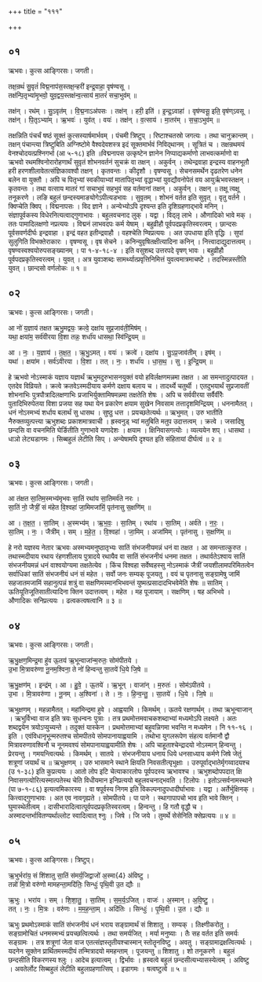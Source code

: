 +++
title = "१११"

+++


## ०१
ऋभवः। कुत्स आङ्गिरसः। जगती।

तक्ष॒न्रथं॑ सु॒वृतं॑ विद्म॒नाप॑स॒स्तक्ष॒न्हरी॑ इन्द्र॒वाहा॒ वृष॑ण्वसू ।  
तक्ष॑न्पि॒तृभ्या॑मृ॒भवो॒ युव॒द्वय॒स्तक्ष॑न्व॒त्साय॑ मा॒तरं॑ सचा॒भुव॑म् ॥

तक्ष॑न् । रथ॑म् । सु॒ऽवृत॑म् । वि॒द्म॒नाऽअ॑पसः । तक्ष॑न् । हरी॒ इति॑ । इ॒न्द्र॒ऽवाहा॑ । वृष॑ण्वसू॒ इति॒ वृष॑ण्ऽवसू ।  
तक्ष॑न् । पि॒तृऽभ्या॑म् । ऋ॒भवः॑ । युव॑त् । वयः॑ । तक्ष॑न् । व॒त्साय॑ । मा॒तर॑म् । स॒चा॒ऽभुव॑म् ॥

तक्षन्निति पंचर्चं षष्ठं सूक्तं कुत्सस्यार्षमार्भवम् । पंचमी त्रिष्टुप् । रिष्टाश्चतस्रो जगत्यः । तथा चानुक्रान्तम् । तक्षन् पंचान्त्या त्रिष्टुबिति अग्निष्टोमे वैश्वदेवशस्त्र इदं सूक्तमार्भवं निविद्थानम् । सूत्रितं च । तक्षन्रथमयं वेनश्चोदयत्प्रश्निगर्भा (आ ५-१८) इति ॥विद्मनापस उत्कृष्टेन ज्ञानेन निप्पाद्यकर्माणो लाभवत्कर्माणो वा ऋभवो रथमश्विनोरारोहणार्थं सुवृतं शोभनवर्तनं सुचक्रं वा तक्षन् । अकुर्वन् । तथेन्द्रवाहा इन्द्रस्य वाहनभूतौ हरी हरणशीलावेतत्संज्ञिकावश्वौ तक्षन् । कृतवन्तः । कीदृशौ । वृषण्वसू । सेचनसमर्थेन दृढतरेण धनेन बलेन वा युक्तौ । अपि च पितृभ्यां स्वकीयाभ्यां मातापितृभ्यां वृद्धाभ्यां युवद्यौवनोपेतं वय आयुर्ऋभवस्तक्षन् । कृतवन्तः । तथा वत्साय मातरं गां सचाभुवं सहभुवं सह वर्तमानां तक्षन् । अकुर्वन् । तक्षन् ॥ तक्षू त्वक्षू तनूकरणे । लङि बहुलं छन्दस्यमाङ्योगेऽपीत्यडभावः । सुवृतम् । शोभनं वर्तत इति सुवृत् । वृतु वर्तने । क्विप्चेति क्विप् । विद्मनापसः । विद ज्ञाने । अन्येभ्योऽपि दृश्यन्त इति दृशिग्रहणाद्भावे मनिन् । संज्ञापूर्वकस्य विधेरनित्यत्वाद्गुणाभावः । बहुलवचनाद लुक् । यद्वा । विद्लृ लाभे । औणादिको भावे मक् । ततः पामादिलक्षणो नप्रत्ययः । विद्मनं लाभवदपः कर्म येषाम् । बहुव्रीहौ पूर्वपदप्रकृतिस्वरत्वम् । छान्दसः पूर्वसवर्णदीर्घः इन्द्रवाहा । इन्द्रं वहत इतीन्द्रवाहौ । वहश्चेति ण्विप्रत्ययः । अत उपधाया इति वृद्धिः । सुपां सुलुगिति विभक्तेराकारः । वृषण्वसू । वृष सेचने । कनिन्युवृषितक्षीत्यादिना कनिन् । नित्त्वादाद्युदात्तत्वम् । वृषण्वस्वश्वयोरुपसङ्ख्यानम् । पा १-४-१८-४ । इति वसुशब्द उत्तरपदे वृषण् भावः । बहुव्रीहौ पूर्वपदप्रकृतिस्वरत्वम् । युवत् । अत्र युवञ्शब्दः सामर्थ्यात्प्रवृत्तिनिमित्तं युवत्वमात्रमाचष्टे । तदस्मिन्नस्तीति युवत् । छान्दसो वर्णलोकः ॥ १ ॥

## ०२
ऋभवः। कुत्स आङ्गिरसः। जगती।

आ नो॑ य॒ज्ञाय॑ तक्षत ऋभु॒मद्वयः॒ क्रत्वे॒ दक्षा॑य सुप्र॒जाव॑ती॒मिष॑म् ।  
यथा॒ क्षया॑म॒ सर्व॑वीरया वि॒शा तन्नः॒ शर्धा॑य धासथा॒ स्वि॑न्द्रि॒यम् ॥

आ । नः॒ । य॒ज्ञाय॑ । त॒क्ष॒त॒ । ऋ॒भु॒ऽमत् । वयः॑ । क्रत्वे॑ । दक्षा॑य । सु॒ऽप्र॒जाव॑तीम् । इष॑म् ।  
यथा॑ । क्षया॑म । सर्व॑ऽवीरया । वि॒शा । तत् । नः॒ । शर्धा॑य । धा॒स॒थ॒ । सु । इ॒न्द्रि॒यम् ॥

हे ऋभवो नोऽस्माकं यज्ञाय यज्ञार्थं ऋभुमदुरुभासनयुक्तं वयो हविर्लक्षणमन्नमा तक्षत । आ समन्तादुत्पादयत । एतदेव विव्रियते । क्रत्वे क्रतवेऽस्मदीयाय कर्मणे दक्षाय बलाय च । तादर्थ्ये चतुर्थी । एतदुभयार्थं सुप्रजावतीं शोभनाभिः पुत्रपौत्रादिलक्षणाभिः प्रजाभिर्युक्तामिषमन्नमा तक्षतेति शेषः । अपि च सर्ववीरया सर्वैर्वीरैः पुतादिभिरुपेतया विशा प्रजया सह यथा येन प्रकारेण क्षयाम सुखेन निवसाम तत्तादृशमिन्द्रियम् । धननामैतत् । धनं नोऽस्मभ्यं शर्धाय बलार्थं सु धासथ । सुष्ठु धत्त । प्रयच्छतेत्यर्थः ॥ ऋभुमत् । उरु भातीति नैरुक्तव्युत्पत्त्या ऋभुशब्दः प्रकाशमात्रवाची । ह्रस्वनुड् भ्यां मतुबिति मतुप उदात्तत्वम् । क्रत्वे । जसादिषु छन्दसि वा वचनमिति घेर्ङितीति गुणाभावे यणादेशः । क्षयाम । क्षिनिवासगत्योः । व्यत्ययेन शप् । धासथा । धाञो लेट्यडागमः । सिब्बहुलं लेटीति सिप् । अन्येषामपि दृश्यत इति संहितायां दीर्घत्वं ॥ २ ॥

## ०३
ऋभवः। कुत्स आङ्गिरसः। जगती।

आ त॑क्षत सा॒तिम॒स्मभ्य॑मृभवः सा॒तिं रथा॑य सा॒तिमर्व॑ते नरः ।  
सा॒तिं नो॒ जैत्रीं॒ सं म॑हेत वि॒श्वहा॑ जा॒मिमजा॑मिं॒ पृत॑नासु स॒क्षणि॑म् ॥

आ । त॒क्ष॒त॒ । सा॒तिम् । अ॒स्मभ्य॑म् । ऋ॒भ॒वः॒ । सा॒तिम् । रथा॑य । सा॒तिम् । अर्व॑ते । न॒रः॒ ।  
सा॒तिम् । नः॒ । जैत्री॑म् । सम् । म॒हे॒त॒ । वि॒श्वहा॑ । जा॒मिम् । अजा॑मिम् । पृत॑नासु । स॒क्षणि॑म् ॥

हे नरो यज्ञस्य नेतार ऋभवः अस्मभ्यमनुष्ठातृभ्यः सातिं संभजनीयमन्नं धनं वा तक्षत । आ समन्तात्कुरुत । तथास्मदीयाय रथाय रंहणशीलाय पुत्रादये रथायैव वा सातिं संभजनीयं धनमा तक्षत । तथार्वतेऽश्वाय सातिं संभजनीयमन्नं धनं वाश्वयोग्यमा तक्षतेत्येव । किंच विश्वहा सर्वेष्वहस्सु नोऽस्माकं जैत्रीं जयशीलामपरिमितत्वेन सर्वाधिकां सातिं संभजनीयं धनं सं महेत । सर्वो जनः सम्यक् पूजयतु । वयं च पृतनासु सङ्ग्रामेषु जामिं सहजातमजामिं सहानुत्पन्नं शत्रुं वा सक्षणिमस्मानभिभवन्तं युष्मत्प्रसादादभिभवेमेति शेषः ॥ सातिम् । ऊतियूतिजूतिसातीत्यादिना क्तिन उदात्तत्वम् । महेत । मह पूजायाम् । सक्षणिम् । षह अभिभवे । औणादिकः सनिप्रत्ययः । ढत्वकत्वषत्वानि ॥ ३ ॥

## ०४
ऋभवः। कुत्स आङ्गिरसः। जगती।

ऋ॒भु॒क्षण॒मिन्द्र॒मा हु॑व ऊ॒तय॑ ऋ॒भून्वाजा॑न्म॒रुतः॒ सोम॑पीतये ।  
उ॒भा मि॒त्रावरु॑णा नू॒नम॒श्विना॒ ते नो॑ हिन्वन्तु सा॒तये॑ धि॒ये जि॒षे ॥

ऋ॒भु॒क्षण॑म् । इन्द्र॑म् । आ । हु॒वे॒ । ऊ॒तये॑ । ऋ॒भून् । वाजा॑न् । म॒रुतः॑ । सोम॑ऽपीतये ।  
उ॒भा । मि॒त्रावरु॑णा । नू॒नम् । अ॒श्विना॑ । ते । नः॒ । हि॒न्व॒न्तु॒ । सा॒तये॑ । धि॒ये । जि॒षे ॥

ऋभुक्षणम् । महन्नामैतत् । महांमिन्द्रमा हुवे । आह्वयामि । किमर्थम् । ऊतये रक्षणार्थम् । तथा ऋभून्वाजान् । ऋभुर्विभ्वा वाज इति त्रयः सुधन्वनः पुत्राः । तत्र प्रथमोत्तमवाचकशब्दाभ्यां मध्यमोऽपि लक्ष्यते । अतः शब्दद्वयेन त्रयोऽप्युच्यन्ते । तदुक्तं यास्केन । प्रथमोत्तमाभ्यां बहुवन्निगमा भवन्ति न मध्यमेन । नि ११-१६ । इति । एवंविधानृभून्मरुतश्च सोमपीतये सोमपानायाह्वयामि । तथोभा युगलरूपेण संहत्य वर्तमानौ द्वौ मित्रावरुणावश्विनौ च नूनमवश्यं सोमपानायाह्वयामीति शेषः । अपि चाहूताश्चेन्द्रादयो नोऽस्मान् हिन्वन्तु । प्रेरयन्तु । गमयन्त्वित्यर्थः । किमर्थम् । सातये । संभजनीयाय धनाय धिये धनसाध्याय कर्मणे जिषे जेतुं शत्रूणां जयार्थं च ॥ ऋभुक्षणम् । उरु भासमाने स्थाने क्षियति निवसतीत्यृभुक्षाः । उरुपूर्वाद्भातेर्मृगय्वादयश्च (उ १-३८) इति कुप्रत्ययः । आतो लोप इटि चेत्याकारलोपः पूर्वपदस्य ऋभावश्च । ऋभुशब्दोपपदात् क्षि निवासगत्योरित्यस्मात्पतेस्थ चेति विधीयमान इनिप्रत्ययो बहुलवचनाद्भवति । टिलोपः । इतोऽत्सर्वनामस्थाने (पा ७-१-८६) इत्यत्वमिकारस्य । वा षपूर्वस्य निगम इति विकल्पनादुपधादीर्घाभावः । यद्वा । अर्तेर्भुक्षिनक् । कित्त्वाद्गुणाभावः । अत एव नावगृह्यते । सोमपीतये । पा पाने । स्थागापापचो भाव इति भावे क्तिन् । घुमास्थेतीत्वम् । दासीभारादित्वात्पूर्वपदप्रकृतिस्वरत्वम् । हिन्वन्तु । हि गतौ वृद्धौ च । अस्मादन्तर्भावितण्यर्थाल्लोट स्वादित्वात् श्नुः । जिषे । जि जये । तुमर्थे सेसेनिति क्सेप्रत्ययः ॥ ४ ॥

## ०५
ऋभवः। कुत्स आङ्गिरसः। त्रिष्टुप्।

ऋ॒भुर्भरा॑य॒ सं शि॑शातु सा॒तिं स॑मर्य॒जिद्वाजो॑ अ॒स्मा{4} अ॑विष्टु ।  
तन्नो॑ मि॒त्रो वरु॑णो मामहन्ता॒मदि॑तिः॒ सिन्धुः॑ पृथि॒वी उ॒त द्यौः ॥

ऋ॒भुः । भरा॑य । सम् । शि॒शा॒तु॒ । सा॒तिम् । स॒म॒र्य॒ऽजित् । वाजः॑ । अ॒स्मान् । अ॒वि॒ष्टु॒ ।  
तत् । नः॒ । मि॒त्रः । वरु॑णः । म॒म॒ह॒न्ता॒म् । अदि॑तिः । सिन्धुः॑ । पृ॒थि॒वी । उ॒त । द्यौः ॥

ऋभुः प्रथमोऽस्माकं सातिं संभजनीयं धनं भराय सङ्ग्रामार्थं सं शिशातु । सम्यक् । तिक्ष्णीकरोतु । सङ्ग्रामोचितं धनमस्मभ्यं प्रयच्छत्वित्यर्थः । तथा समर्यजित् । मर्या मनुष्याः । तैः सह वर्तत इति समर्यः सङ्ग्रामः । तत्र शत्रूणां जेता वाज एतत्संज्ञस्तृतीयश्चास्मान् स्तोतॄनविष्टु । अवतु । सङ्ग्रामाद्रक्षत्वित्यर्थः । यदनेन सूक्तेन प्रार्थितमस्मदीयं तन्मित्रादयो ममहन्ताम् । पूजयन्तु ॥ शिशातु । शो तनूकरणे । बहुलं छन्दसीति विकरणस्य श्लुः । आदेच इत्यात्वम् । द्विर्भावः । ह्रस्वत्वे बहुलं छन्दसीत्यभ्यासस्येत्वम् । अविष्टु । अवतेर्लोट सिब्बहुलं लेटीति बहुलग्रहणात्सिप् । इडागमः । षत्वष्टुत्वे ॥ ५ ॥